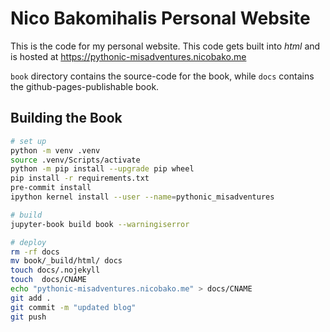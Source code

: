 # Nico Bakomihalis Personal Website

This is the code for my personal website.
This code gets built into *html* and is hosted at
https://pythonic-misadventures.nicobako.me

`book` directory contains the source-code for the book, while `docs` contains the github-pages-publishable book.

## Building the Book

```bash
# set up
python -m venv .venv
source .venv/Scripts/activate
python -m pip install --upgrade pip wheel
pip install -r requirements.txt
pre-commit install
ipython kernel install --user --name=pythonic_misadventures

# build
jupyter-book build book --warningiserror

# deploy
rm -rf docs
mv book/_build/html/ docs
touch docs/.nojekyll
touch  docs/CNAME
echo "pythonic-misadventures.nicobako.me" > docs/CNAME
git add .
git commit -m "updated blog"
git push
```
